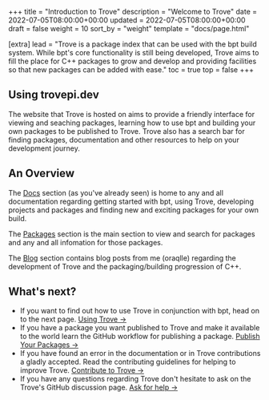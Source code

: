 +++
title = "Introduction to Trove"
description = "Welcome to Trove"
date = 2022-07-05T08:00:00+00:00
updated = 2022-07-05T08:00:00+00:00
draft = false
weight = 10
sort_by = "weight"
template = "docs/page.html"

[extra]
lead = "Trove is a package index that can be used with the bpt build system. While bpt's core functionality is still being developed, Trove aims to fill the place for C++ packages to grow and develop and providing facilities so that new packages can be added with ease."
toc = true
top = false
+++

## Using trovepi.dev

The website that Trove is hosted on aims to provide a friendly interface for viewing and seaching packages, learning how to use bpt and building your own packages to be published to Trove. Trove also has a search bar for finding packages, documentation and other resources to help on your development journey.

## An Overview

The [Docs](../../../docs/) section (as you've already seen) is home to any and all documentation regarding getting started with bpt, using Trove, developing projects and packages and finding new and exciting packages for your own build.

The [Packages](../../../packages/) section is the main section to view and search for packages and any and all infomation for those packages.

The [Blog](../../../blog/) section contains blog posts from me (oraqlle) regarding the development of Trove and the packaging/building progression of C++.

## What's next?

- If you want to find out how to use Trove in conjunction with bpt, head on to the next page. [Using Trove →](../../docs/trove-docs/using-trove/)
- If you have a package you want published to Trove and make it available to the world learn the GitHub workflow for publishing a package. [Publish Your Packages →](../../trove-docs/publishing-packages/)
- If you have found an error in the documentation or in Trove contributions a gladly accepted. Read the contributing guidelines for helping to improve Trove. [Contribute to Trove →](../../contributing/how-to-contribute/)
- If you have any questions regarding Trove don't hesitate to ask on the Trove's GitHub discussion page. [Ask for help →](https://github.com/TrovePI/trove/discussions)
